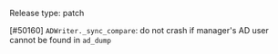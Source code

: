 Release type: patch

[#50160] `ADWriter._sync_compare`: do not crash if manager's AD user cannot be found in `ad_dump`
